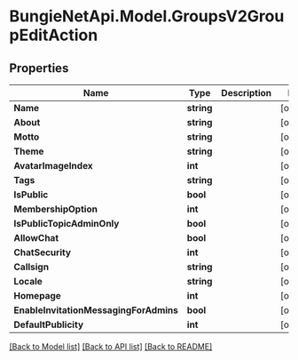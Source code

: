 
# BungieNetApi.Model.GroupsV2GroupEditAction

## Properties

Name | Type | Description | Notes
------------ | ------------- | ------------- | -------------
**Name** | **string** |  | [optional] 
**About** | **string** |  | [optional] 
**Motto** | **string** |  | [optional] 
**Theme** | **string** |  | [optional] 
**AvatarImageIndex** | **int** |  | [optional] 
**Tags** | **string** |  | [optional] 
**IsPublic** | **bool** |  | [optional] 
**MembershipOption** | **int** |  | [optional] 
**IsPublicTopicAdminOnly** | **bool** |  | [optional] 
**AllowChat** | **bool** |  | [optional] 
**ChatSecurity** | **int** |  | [optional] 
**Callsign** | **string** |  | [optional] 
**Locale** | **string** |  | [optional] 
**Homepage** | **int** |  | [optional] 
**EnableInvitationMessagingForAdmins** | **bool** |  | [optional] 
**DefaultPublicity** | **int** |  | [optional] 

[[Back to Model list]](../README.md#documentation-for-models)
[[Back to API list]](../README.md#documentation-for-api-endpoints)
[[Back to README]](../README.md)

